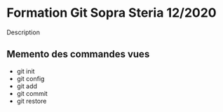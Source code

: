 # Formation Git Sopra Steria 12/2020

Description

## Memento des commandes vues

* git init
* git config
* git add
* git commit
* git restore

